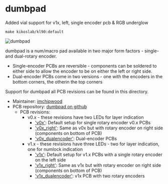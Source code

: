 # dumbpad

Added vial support for v1x, left, single encoder pcb & RGB underglow

    make kikoslab/kl90:default


![dumbpad](https://i.imgur.com/1T7ciLZl.jpg)

dumbpad is a num/macro pad available in two major form factors - single- and dual-rotary encoder.

* Single-encoder PCBs are reversible - components can be soldered to either side to allow
the encoder to be on either the left or right side.
* Dual-encoder PCBs come in two versions - one with the encoders in the bottom corners, the otherin the top corners

Support for dumbpad all PCB revisions can be found in this directory.

* Maintainer: [imchipwood](https://github.com/imchipwood)
* PCB repository: [dumbpad on github](https://github.com/imchipwood/dumbpad)
  * PCB revisions:
    * v0.x - these revisions have two LEDs for layer indication
      * ['v0x'](v0x/): Default setup for single rotary encoder v0.x PCBs
      * ['v0x_right'](v0x_right/): Same as v0x but with rotary encoder on right side (components on bottom of PCB)
      * ['v0x_dualencoder'](v0x_dualencoder/): Dual-encoder PCBs
    * v1.x - these revisions have three LEDs - two for layer indication, one for numlock indication
      * ['v1x'](v1x/): Default setup for v1.x PCBs with a single rotary encoder on the left side
      * ['v1x_right'](v1x_right/): Same as v1x but with rotary encoder on right side (components on bottom of PCB)
      * ['v1x_dualencoder'](v1x_dualencoder/): v1x PCB with two rotary encoders
